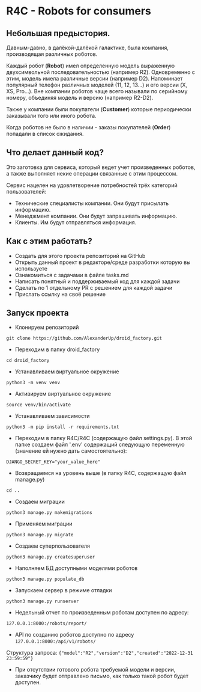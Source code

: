 # R4C - Robots for consumers


## Небольшая предыстория.
Давным-давно, в далёкой-далёкой галактике, была компания, производящая различных 
роботов.

Каждый робот (**Robot**) имел определенную модель выраженную двухсимвольной
последовательностью (например R2). Одновременно с этим, модель имела различные
версии (например D2). Напоминает популярный телефон различных моделей
(11, 12, 13...) и его версии (X, XS, Pro...). Вне компании роботов чаще всего
называли по серийному номеру, объединяя модель и версию (например R2-D2).

Также у компании были покупатели (**Customer**) которые периодически заказывали
того или иного робота. 

Когда роботов не было в наличии - заказы покупателей (**Order**) попадали
в список ожидания.


## Что делает данный код?
Это заготовка для сервиса, который ведет учет произведенных роботов, а также 
выполняет некие операции связанные с этим процессом.

Сервис нацелен на удовлетворение потребностей трёх категорий пользователей:
- Технические специалисты компании. Они будут присылать информацию.
- Менеджмент компании. Они будут запрашивать информацию.
- Клиенты. Им будут отправляться информация.


## Как с этим работать?
- Создать для этого проекта репозиторий на GitHub
- Открыть данный проект в редакторе/среде разработки которую вы используете
- Ознакомиться с задачами в файле tasks.md
- Написать понятный и поддерживаемый код для каждой задачи 
- Сделать по 1 отдельному PR с решением для каждой задачи
- Прислать ссылку на своё решение


## Запуск проекта

- Клонируем репозиторий

```git clone https://github.com/AlexanderUp/droid_factory.git```

- Переходим в папку droid_factory

```cd droid_factory```

- Устанавливаем виртуальное окружение

```python3 -m venv venv```

- Активируем виртуальное окружение

```source venv/bin/activate```

- Устанавливаем зависимости

```python3 -m pip install -r requirements.txt```

- Переходим в папку R4C/R4C (содержащую файл settings.py).
В этой папке создаем файл '.env' содержащий следующую переменную
(значение ей нужно дать самостоятельно):

```DJANGO_SECRET_KEY="your_value_here"```

- Возвращаемся на уровень выше (в папку R4C, содержащую файл manage.py)

```cd ..```

- Создаем миграции

```python3 manage.py makemigrations```

- Применяем миграции

```python3 manage.py migrate```

- Создаем суперпользователя

```python3 manage.py createsuperuser```

- Наполняем БД доступными моделями роботов

```python3 manage.py populate_db```

- Запускаем сервер в режиме отладки

```python3 manage.py runserver```

- Недельный отчет по произведенным роботам доступен по адресу:

```127.0.0.1:8000:/robots/report/```

- API по созданию роботов доступно по адресу ```127.0.0.1:8000:/api/v1/robots/```

Структура запроса: ```{"model":"R2","version":"D2","created":"2022-12-31 23:59:59"}```

- При отсутствии готового робота требуемой модели и версии, заказчику будет
отправлено письмо, как только такой робот будет доступен.
